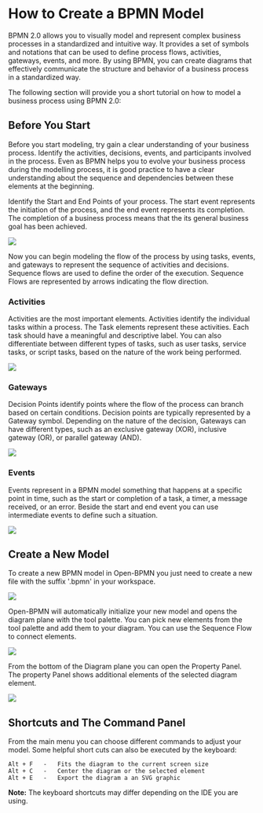 # How to Create a BPMN Model

BPMN 2.0 allows you to visually model and represent complex business processes in a standardized and intuitive way. It provides a set of symbols and notations that can be used to define process flows, activities, gateways, events, and more. By using BPMN, you can create diagrams that effectively communicate the structure and behavior of a business process in a standardized way.

The following section will provide you a short tutorial on how to model a business process using BPMN 2.0:

## Before You Start

Before you start modeling, try gain a clear understanding of your business process. Identify the activities, decisions, events, and participants involved in the process. Even as BPMN helps you to evolve your business process during the modelling process, it is good practice to have a clear understanding about the sequence and dependencies between these elements at the beginning.

Identify the Start and End Points of your process. The start event represents the initiation of the process, and the end event represents its completion.
The completion of a business process means that the its general business goal has been achieved.

<img src="./images/howto/img-01.png" />

Now you can begin modeling the flow of the process by using tasks, events, and gateways to represent the sequence of activities and decisions. Sequence flows are used to define the order of the execution. Sequence Flows are represented by arrows indicating the flow direction.

### Activities

Activities are the most important elements. Activities identify the individual tasks within a process. The Task elements represent these activities. Each task should have a meaningful and descriptive label. You can also differentiate between different types of tasks, such as user tasks, service tasks, or script tasks, based on the nature of the work being performed.

<img src="./images/howto/img-02.png" />

### Gateways

Decision Points identify points where the flow of the process can branch based on certain conditions. Decision points are typically represented by a Gateway symbol. Depending on the nature of the decision, Gateways can have different types, such as an exclusive gateway (XOR), inclusive gateway (OR), or parallel gateway (AND).

<img src="./images/howto/img-03.png" />

### Events

Events represent in a BPMN model something that happens at a specific point in time, such as the start or completion of a task, a timer, a message received, or an error. Beside the start and end event you can use intermediate events to define such a situation.

<img src="./images/howto/img-04.png" />

## Create a New Model

To create a new BPMN model in Open-BPMN you just need to create a new file with the suffix '.bpmn' in your workspace.

<img src="./images/howto/img-05.png" />

Open-BPMN will automatically initialize your new model and opens the diagram plane with the tool palette. You can pick new elements from the tool palette and add them to your diagram. You can use the Sequence Flow to connect elements.

<img src="./images/howto/img-06.png" />

From the bottom of the Diagram plane you can open the Property Panel. The property Panel shows additional elements of the selected diagram element.

<img src="./images/howto/img-07.png" />

## Shortcuts and The Command Panel

From the main menu you can choose different commands to adjust your model. Some helpful short cuts can also be executed by the keyboard:

    Alt + F   -   Fits the diagram to the current screen size
    Alt + C   -   Center the diagram or the selected element
    Alt + E   -   Export the diagram a an SVG graphic

**Note:** The keyboard shortcuts may differ depending on the IDE you are using.
